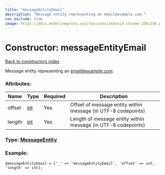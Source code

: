 ```yaml
---
title: "messageEntityEmail"
description: "Message entity representing an email@example.com."
nav_exclude: true
image: https://docs.madelineproto.xyz/favicons/android-chrome-256x256.png
---
```

# Constructor: messageEntityEmail  
[Back to constructors index](/API_docs/constructors/index.html)



Message entity representing an <email@example.com>.

### Attributes:

| Name     |    Type       | Required | Description |
|----------|---------------|----------|-------------|
|offset|[int](/API_docs/types/int.html) | Yes|Offset of message entity within message (in UTF-8 codepoints)|
|length|[int](/API_docs/types/int.html) | Yes|Length of message entity within message (in UTF-8 codepoints)|



### Type: [MessageEntity](/API_docs/types/MessageEntity.html)


### Example:

```
$messageEntityEmail = ['_' => 'messageEntityEmail', 'offset' => int, 'length' => int];
```  
